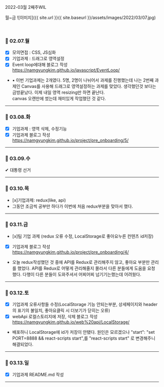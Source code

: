 2022-03월 2째주WIL

월~금
![이미지]({{ site.url }}{{ site.baseurl }}/assets/images/2022/03/07.jpg)

<br />

### 📆 02.07.월

- [x] 모의면접 : CSS, JS심화
- [x] 기업과제 : 드래그로 영역설정
- [x] Event loop에대해 블로그 작성  
      <https://namgyungkim.github.io/javascript/EventLoop/>
- ▪ 이번 기업과제는 2개였다. 5명, 2명이 나뉘어서 과제를 진행했는데 나는 2번째 과제인 Canvas를 사용해 드래그로 영역설정하는 과제를 맞았다. 생각했던것 보다는 금방끝났다. 이제 내일 영역 resizing만 하면 끝난다.  
  canvas 오랜만에 썼는데 재미있게 작업했던 것 같다.

---

### 📆 03.08.화

- [x] 기업과제 : 영역 삭제, 수정기능
- [x] 기업과제 블로그 작성  
      <https://namgyungkim.github.io/project/pre_onboarding/5/>

---

### 📆 03.09.수

✔ 대통령 선거

---

### 📆 03.10.목

- [x]기업과제: redux(like, api)
- 그동안 조금씩 공부만 하다가 이번에 처음 redux부분을 맞아서 했다.

---

### 📆 03.11.금

- [x]팀 기업 과제 (redux 오류 수정, LocalStorage로 좋아요누른 컨텐츠 id저장)
- [x] 기업과제 블로그 작성  
      <https://namgyungkim.github.io/project/pre_onboarding/4/>
- 오늘 redux작성했던 것 중에 API를 Redux로 관리해주지 않고, 좋아요 부분만 관리를 했었다.
  API를 Redux로 어떻게 관리해줄지 몰라서 다른 분들에게 도움을 요청했다.
  다행이 다른 분들이 도와주셔서 어찌어찌 넘기기는했는데 어려웠다.

---

### 📆 03.12.토

- [x] 기업과제 오류사항들 수정(LocalStorage 기능 안되는부분, 상세페이지와 header의 표기의 불일치, 좋아요클릭 시 더보기가 닫히는 오류)
- [x] webApi 로컬스토리지에 저장, 삭제 블로그 작성  
      <https://namgyungkim.github.io/web%20api/LocalStorage/>
- 배포하니 LocalStorage에 id가 저장이 안됐다.
  원인은 모르겠으나 "start": "set PORT=8888 && react-scripts start",를 "react-scripts start" 로 변경해주니 해결되었다.

---

### 📆 03.13.일

- [x] 기업과제 README.md 작성

---

<br /><br /><br /><br />
